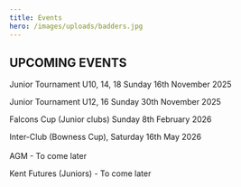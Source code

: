 ```yaml
---
title: Events
hero: /images/uploads/badders.jpg
---
```

## UPCOMING EVENTS

Junior Tournament U10, 14, 18 Sunday 16th November 2025

Junior Tournament U12, 16  Sunday 30th November 2025

F﻿alcons Cup (Junior clubs) Sunday 8th February 2026

Inter-Club (Bowness Cup),  Saturday 16th May 2026\
\
A﻿GM - To come later

K﻿ent Futures (Juniors) - To come later